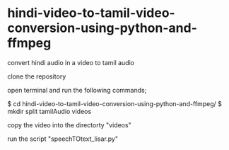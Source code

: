 # hindi-video-to-tamil-video-conversion-using-python-and-ffmpeg
convert hindi audio in a video to tamil audio

clone the repository

open terminal and run the following commands;

$ cd hindi-video-to-tamil-video-conversion-using-python-and-ffmpeg/
$ mkdir split tamilAudio videos

copy the video into the directorty "videos"

run the script "speechTOtext_lisar.py"

